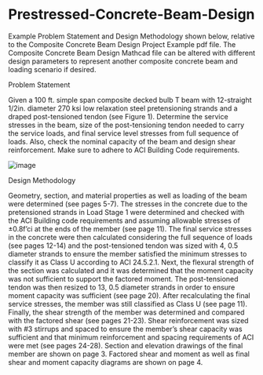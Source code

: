 # Prestressed-Concrete-Beam-Design
Example Problem Statement and Design Methodology shown below, relative to the Composite Concrete Beam Design Project Example pdf file. The Composite Concrete Beam Design Mathcad file can be altered with different design parameters to represent another composite concrete beam and loading scenario if desired.

Problem Statement

Given a 100 ft. simple span composite decked bulb T beam with 12-straight 1/2in. 
diameter 270 ksi low relaxation steel pretensioning strands and a draped post-tensioned tendon 
(see Figure 1). Determine the service stresses in the beam, size of the post-tensioning tendon 
needed to carry the service loads, and final service level stresses from full sequence of loads. 
Also, check the nominal capacity of the beam and design shear reinforcement. Make sure to 
adhere to ACI Building Code requirements.

![image](https://user-images.githubusercontent.com/101987186/159800903-41bd9743-bbe6-4aef-945c-0c6270b1f211.png)

Design Methodology

Geometry, section, and material properties as well as loading of the beam were 
determined (see pages 5-7). The stresses in the concrete due to the pretensioned strands in Load
Stage 1 were determined and checked with the ACI Building code requirements and assuming 
allowable stresses of ±0.8f’ci at the ends of the member (see page 11). The final service stresses 
in the concrete were then calculated considering the full sequence of loads (see pages 12-14) and 
the post-tensioned tendon was sized with 4, 0.5 diameter strands to ensure the member satisfied 
the minimum stresses to classify it as Class U according to ACI 24.5.2.1. Next, the flexural 
strength of the section was calculated and it was determined that the moment capacity was not 
sufficient to support the factored moment. The post-tensioned tendon was then resized to 13, 0.5 
diameter strands in order to ensure moment capacity was sufficient (see page 20). After 
recalculating the final service stresses, the member was still classified as Class U (see page 11). 
Finally, the shear strength of the member was determined and compared with the factored shear 
(see pages 21-23). Shear reinforcement was sized with #3 stirrups and spaced to ensure the 
member’s shear capacity was sufficient and that minimum reinforcement and spacing 
requirements of ACI were met (see pages 24-28). Section and elevation drawings of the final 
member are shown on page 3. Factored shear and moment as well as final shear and moment 
capacity diagrams are shown on page 4.
